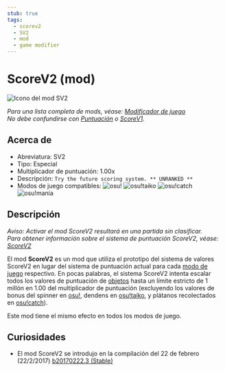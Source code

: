 ```yaml
---
stub: true
tags:
  - scorev2
  - SV2
  - mod
  - game modifier
---
```


# ScoreV2 (mod)

![Icono del mod SV2](/wiki/shared/mods/SV2.png "Icono del mod ScoreV2 (SV2)")

*Para una lista completa de mods, véase: [Modificador de juego](/wiki/Gameplay/Game_modifier)*\
*No debe confundirse con [Puntuación](/wiki/Gameplay/Score) o [ScoreV1](/wiki/Gameplay/Score/ScoreV1).*

## Acerca de

- Abreviatura: SV2
- Tipo: Especial
- Multiplicador de puntuación: 1.00x
- Descripción: `Try the future scoring system. ** UNRANKED **`
- Modos de juego compatibles: ![][osu!] ![][osu!taiko] ![][osu!catch] ![][osu!mania]

## Descripción

*Aviso: Activar el mod ScoreV2 resultará en una partida sin clasificar.*\
*Para obtener información sobre el sistema de puntuación ScoreV2, véase: [ScoreV2](/wiki/Gameplay/Score#scorev2)*

El mod **ScoreV2** es un mod que utiliza el prototipo del sistema de valores ScoreV2 en lugar del sistema de puntuación actual para cada [modo de juego](/wiki/Game_mode) respectivo. En pocas palabras, el sistema ScoreV2 intenta escalar todos los valores de puntuación de [objetos](/wiki/Gameplay/Hit_object) hasta un límite estricto de 1 millón en 1.00 del multiplicador de puntuación (excluyendo los valores de bonus del spinner en [osu!](/wiki/Game_mode/osu!), dendens en [osu!taiko](/wiki/Game_mode/osu!taiko), y plátanos recolectados en [osu!catch](/wiki/Game_mode/osu!catch)).

Este mod tiene el mismo efecto en todos los modos de juego.

## Curiosidades

- El mod ScoreV2 se introdujo en la compilación del 22 de febrero (22/2/2017) [b20170222.3 (Stable)](https://osu.ppy.sh/home/changelog/stable40/20170222.3)

[osu!]: /wiki/shared/mode/osu.png "osu!"
[osu!taiko]: /wiki/shared/mode/taiko.png "osu!taiko"
[osu!catch]: /wiki/shared/mode/catch.png "osu!catch"
[osu!mania]: /wiki/shared/mode/mania.png "osu!mania"
